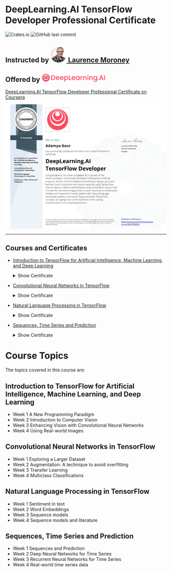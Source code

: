 # DeepLearning.AI TensorFlow Developer Professional Certificate
![Crates.io](https://img.shields.io/crates/l/rustc-serialize?style=flat-square)
![GitHub last commit](https://img.shields.io/github/last-commit/Adamya113/Tensorflow_developer_professional?style=flat-square)

## Instructed by [<img src="https://github.com/Adamya113/Tensorflow_developer_professional/blob/main/misc/img/laurence_moroney.png" width="50"/> Laurence Moroney](https://laurencemoroney.com/about.html)
## Offered by [<img src="https://github.com/Adamya113/Tensorflow_developer_professional/blob/main/misc/img/deeplearning_logo.png" width="200"/>](https://www.deeplearning.ai)

[DeepLearning.AI TensorFlow Developer Professional Certificate on Coursera](https://www.coursera.org/professional-certificates/tensorflow-in-practice)

[<img src="https://github.com/Adamya113/Tensorflow_developer_professional/blob/main/misc/certificates/Coursera%2039KZ7FEJ8EHL%20Specialization_page-0001.jpg" />](https://coursera.org/verify/professional-cert/39KZ7FEJ8EHL)

---

## Courses and Certificates
  - [Introduction to TensorFlow for Artificial Intelligence, Machine Learning, and Deep Learning](https://github.com/Adamya113/Tensorflow_developer_professional/tree/main/1.%20Introduction%20to%20TensorFlow%20for%20Artificial%20Intelligence%2C%20Machine%20Learning%2C%20and%20Deep%20Learning) <details>
    <summary>Show Certificate</summary><p>

      [<img src="https://github.com/Adamya113/Tensorflow_developer_professional/blob/main/misc/certificates/Coursera%206DCCKGYJHN59%20Introduction%20to%20TensorFlow_page-0001.jpg" />](https://coursera.org/verify/6DCCKGYJHN59)

  </p></details>

  - [Convolutional Neural Networks in TensorFlow](https://github.com/Adamya113/Tensorflow_developer_professional/tree/main/2.%20Convolutional%20Neural%20Networks%20in%20TensorFlow) <details>
    <summary>Show Certificate</summary><p>

      [<img src="https://github.com/Adamya113/Tensorflow_developer_professional/blob/main/misc/certificates/Coursera%20VLY2MJFL2DAN%20Convolutional%20Neural%20Networks_page-0001.jpg" />](https://coursera.org/verify/VLY2MJFL2DAN)

  </p></details>

  - [Natural Language Processing in TensorFlow](https://github.com/Adamya113/Tensorflow_developer_professional/tree/main/3.%20Natural%20Language%20Processing%20in%20TensorFlow) <details>
    <summary>Show Certificate</summary><p>

      [<img src="https://github.com/Adamya113/Tensorflow_developer_professional/blob/main/misc/certificates/Coursera%20P8XGUBGRFJFS%20Natural%20Language%20Processing_page-0001.jpg" />](https://coursera.org/verify/P8XGUBGRFJFS)

  </p></details>

  - [Sequences, Time Series and Prediction](https://github.com/Adamya113/Tensorflow_developer_professional/tree/main/4.%20Sequences%2C%20Time%20Serirs%20and%20Prediction) <details>
    <summary>Show Certificate</summary><p>

      [<img src="https://github.com/Adamya113/Tensorflow_developer_professional/blob/main/misc/certificates/Coursera%20RVFAHAVMJYB8%20Time%20Series_page-0001.jpg" />](https://coursera.org/verify/RVFAHAVMJYB8)

  </p></details>

# Course Topics
The topics covered in this course are:

## Introduction to TensorFlow for Artificial Intelligence, Machine Learning, and Deep Learning
* Week 1 A New Programming Paradigm
* Week 2 Introduction to Computer Vision
* Week 3 Enhancing Vision with Convolutional Neural Networks
* Week 4 Using Real-world Images

## Convolutional Neural Networks in TensorFlow
* Week 1 Exploring a Larger Dataset
* Week 2 Augmentation: A technique to avoid overfitting
* Week 3 Transfer Learning
* Week 4 Multiclass Classifications

## Natural Language Processing in TensorFlow
* Week 1 Sentiment in text
* Week 2 Word Embeddings
* Week 3 Sequence models
* Week 4 Sequence models and literature

## Sequences, Time Series and Prediction
* Week 1 Sequences and Prediction
* Week 2 Deep Neural Networks for Time Series
* Week 3 Recurrent Neural Networks for Time Series
* Week 4 Real-world time series data
